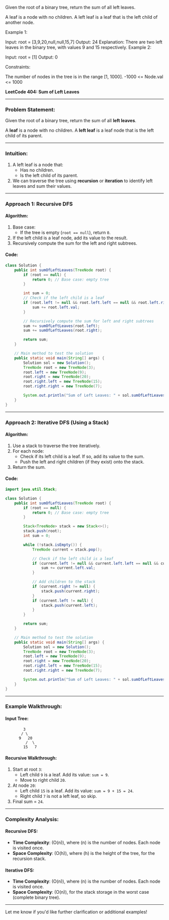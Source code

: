 Given the root of a binary tree, return the sum of all left leaves.

A leaf is a node with no children. A left leaf is a leaf that is the left child of another node.



Example 1:


Input: root = [3,9,20,null,null,15,7]
Output: 24
Explanation: There are two left leaves in the binary tree, with values 9 and 15 respectively.
Example 2:

Input: root = [1]
Output: 0


Constraints:

The number of nodes in the tree is in the range [1, 1000].
-1000 <= Node.val <= 1000

**LeetCode 404: Sum of Left Leaves**

---

### Problem Statement:
Given the root of a binary tree, return the sum of all **left leaves**.

A **leaf** is a node with no children. A **left leaf** is a leaf node that is the left child of its parent.

---

### Intuition:
1. A left leaf is a node that:
    - Has no children.
    - Is the left child of its parent.
2. We can traverse the tree using **recursion** or **iteration** to identify left leaves and sum their values.

---

### Approach 1: Recursive DFS

#### Algorithm:
1. Base case:
    - If the tree is empty (`root == null`), return `0`.
2. If the left child is a leaf node, add its value to the result.
3. Recursively compute the sum for the left and right subtrees.

#### Code:
```java
class Solution {
    public int sumOfLeftLeaves(TreeNode root) {
        if (root == null) {
            return 0; // Base case: empty tree
        }

        int sum = 0;
        // Check if the left child is a leaf
        if (root.left != null && root.left.left == null && root.left.right == null) {
            sum += root.left.val;
        }

        // Recursively compute the sum for left and right subtrees
        sum += sumOfLeftLeaves(root.left);
        sum += sumOfLeftLeaves(root.right);

        return sum;
    }

    // Main method to test the solution
    public static void main(String[] args) {
        Solution sol = new Solution();
        TreeNode root = new TreeNode(3);
        root.left = new TreeNode(9);
        root.right = new TreeNode(20);
        root.right.left = new TreeNode(15);
        root.right.right = new TreeNode(7);

        System.out.println("Sum of Left Leaves: " + sol.sumOfLeftLeaves(root)); // Output: 24
    }
}
```

---

### Approach 2: Iterative DFS (Using a Stack)

#### Algorithm:
1. Use a stack to traverse the tree iteratively.
2. For each node:
    - Check if its left child is a leaf. If so, add its value to the sum.
    - Push the left and right children (if they exist) onto the stack.
3. Return the sum.

#### Code:
```java
import java.util.Stack;

class Solution {
    public int sumOfLeftLeaves(TreeNode root) {
        if (root == null) {
            return 0; // Base case: empty tree
        }

        Stack<TreeNode> stack = new Stack<>();
        stack.push(root);
        int sum = 0;

        while (!stack.isEmpty()) {
            TreeNode current = stack.pop();

            // Check if the left child is a leaf
            if (current.left != null && current.left.left == null && current.left.right == null) {
                sum += current.left.val;
            }

            // Add children to the stack
            if (current.right != null) {
                stack.push(current.right);
            }
            if (current.left != null) {
                stack.push(current.left);
            }
        }

        return sum;
    }

    // Main method to test the solution
    public static void main(String[] args) {
        Solution sol = new Solution();
        TreeNode root = new TreeNode(3);
        root.left = new TreeNode(9);
        root.right = new TreeNode(20);
        root.right.left = new TreeNode(15);
        root.right.right = new TreeNode(7);

        System.out.println("Sum of Left Leaves: " + sol.sumOfLeftLeaves(root)); // Output: 24
    }
}
```

---

### Example Walkthrough:

#### Input Tree:
```
        3
       / \
      9   20
         /  \
        15   7
```

#### Recursive Walkthrough:
1. Start at root `3`:
    - Left child `9` is a leaf. Add its value: `sum = 9`.
    - Move to right child `20`.
2. At node `20`:
    - Left child `15` is a leaf. Add its value: `sum = 9 + 15 = 24`.
    - Right child `7` is not a left leaf, so skip.
3. Final sum = `24`.

---

### Complexity Analysis:

#### Recursive DFS:
- **Time Complexity**: \(O(n)\), where \(n\) is the number of nodes. Each node is visited once.
- **Space Complexity**: \(O(h)\), where \(h\) is the height of the tree, for the recursion stack.

#### Iterative DFS:
- **Time Complexity**: \(O(n)\), where \(n\) is the number of nodes. Each node is visited once.
- **Space Complexity**: \(O(n)\), for the stack storage in the worst case (complete binary tree).

---

Let me know if you'd like further clarification or additional examples!